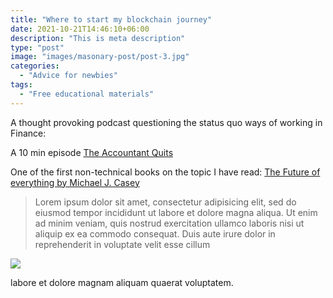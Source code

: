 ```yaml
---
title: "Where to start my blockchain journey"
date: 2021-10-21T14:46:10+06:00
description: "This is meta description"
type: "post"
image: "images/masonary-post/post-3.jpg"
categories: 
  - "Advice for newbies"
tags:
  - "Free educational materials"
---
```


 A thought provoking podcast questioning the status quo ways of working in Finance:

 A 10 min episode [The Accountant Quits](https://theaccountantquits.com/episode-6-why-are-accountants-not-being-taught-information-technology/)

One of the first non-technical books on the topic I have read: [The Future of everything by Michael J. Casey](https://www.goodreads.com/en/book/show/34964890-the-truth-machine) 


> Lorem ipsum dolor sit amet, consectetur adipisicing elit, sed do eiusmod tempor incididunt ut
labore et dolore magna aliqua. Ut enim ad minim veniam, quis nostrud exercitation ullamco laboris nisi ut
aliquip ex ea commodo consequat. Duis aute irure dolor in reprehenderit in voluptate velit esse cillum


![](../images/post-img.jpg)


labore et dolore magnam aliquam quaerat voluptatem.


